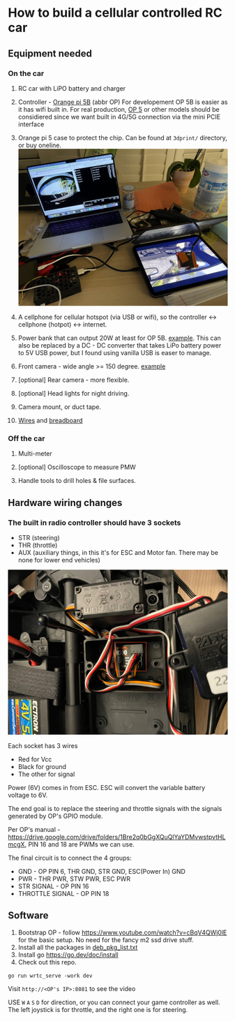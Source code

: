 # How to build a cellular controlled RC car

## Equipment needed

### On the car

1. RC car with LiPO battery and charger

2. Controller - [Orange pi 5B](http://www.orangepi.org/html/hardWare/computerAndMicrocontrollers/details/Orange-Pi-5B.html) (abbr OP)
For developement OP 5B is easier as it has wifi built in.
For real production, [OP 5](http://www.orangepi.org/html/hardWare/computerAndMicrocontrollers/details/Orange-Pi-5.html) or other models should be considiered since we want built in 4G/5G connection via the mini PCIE interface

3. Orange pi 5 case to protect the chip. Can be found at `3dprint/` directory, or buy oneline.
![case](images/RC/IMG_4217.jpeg)

4. A cellphone for cellular hotspot (via USB or wifi), so the controller <-> cellphone (hotpot) <-> internet.

5. Power bank that can output 20W at least for OP 5B. [example](https://www.temu.com/goods.html?_bg_fs=1&goods_id=601099512278136&_x_sessn_id=j56h961ikq&refer_page_name=bgt_order_detail&refer_page_id=10045_1685075054588_4uojfkkf21&refer_page_sn=10045). This can also be replaced by a DC - DC converter that takes LiPo battery power to 5V USB power, but I found using vanilla USB is easer to manage.

6. Front camera - wide angle >= 150 degree. [example](https://www.amazon.com/gp/product/B00LQ854AG/ref=ppx_yo_dt_b_asin_title_o03_s00?ie=UTF8&psc=1)

7. [optional] Rear camera - more flexible.

8. [optional] Head lights for night driving.

9. Camera mount, or duct tape.

10. [Wires](https://www.temu.com/goods.html?_bg_fs=1&goods_id=601099514448390&_x_sessn_id=j56h961ikq&refer_page_name=bgt_order_detail&refer_page_id=10045_1685075154373_piumtvf3oc&refer_page_sn=10045) and [breadboard](https://www.temu.com/goods.html?_bg_fs=1&goods_id=601099513843063&_x_sessn_id=j56h961ikq&refer_page_name=bgt_order_detail&refer_page_id=10045_1685075106510_x0iertirp6&refer_page_sn=10045)

### Off the car

1. Multi-meter

2. [optional] Oscilloscope to measure PMW

3. Handle tools to drill holes & file surfaces.

## Hardware wiring changes

### The built in radio controller should have 3 sockets

* STR (steering) 
* THR (throttle)
* AUX (auxiliary things, in this it's for ESC and Motor fan. There may be none for lower end vehicles)

![receiver](images/RC/IMG_3862_2.jpeg)

Each socket has 3 wires
* Red for Vcc
* Black for ground
* The other for signal

Power (6V) comes in from ESC. ESC will convert the variable battery voltage to 6V.

The end goal is to replace the steering and throttle signals with the signals generated by OP's GPIO module.

Per OP's manual - https://drive.google.com/drive/folders/1Bre2q0bGgXQuQlYaYDMvwstpvtHLmcgX, PIN 16 and 18 are PWMs we can use.

The final circuit is to connect the 4 groups:

* GND - OP PIN 6, THR GND, STR GND, ESC(Power In) GND
* PWR - THR PWR, STW PWR, ESC PWR
* STR SIGNAL - OP PIN 16
* THROTTLE SIGNAL - OP PIN 18

## Software

1. Bootstrap OP - follow https://www.youtube.com/watch?v=cBqV4QWj0lE for the basic setup. No need for the fancy m2 ssd drive stuff.
2. Install all the packages in [deb_pkg_list.txt](deb_pkg_list.txt)
3. Install go https://go.dev/doc/install
4. Check out this repo.
```
go run wrtc_serve -work dev
```
Visit `http://<OP's IP>:8081` to see the video

USE `W` `A` `S` `D` for direction, or you can connect your game controller as well. The left joystick is for throttle, and the right one is for steering.
